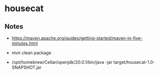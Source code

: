 # housecat

## Notes
- https://maven.apache.org/guides/getting-started/maven-in-five-minutes.html

- mvn clean package
- /opt/homebrew/Cellar/openjdk/20.0.1/bin/java -jar target/housecat-1.0-SNAPSHOT.jar
